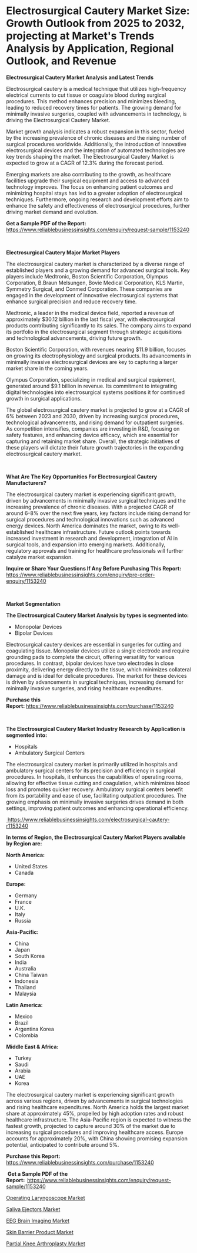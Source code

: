 <p><h1>Electrosurgical Cautery Market Size: Growth Outlook from 2025 to 2032, projecting at Market's Trends Analysis by Application, Regional Outlook, and Revenue</h1></p><p><strong>Electrosurgical Cautery Market Analysis and Latest Trends</strong></p>
<p><p>Electrosurgical cautery is a medical technique that utilizes high-frequency electrical currents to cut tissue or coagulate blood during surgical procedures. This method enhances precision and minimizes bleeding, leading to reduced recovery times for patients. The growing demand for minimally invasive surgeries, coupled with advancements in technology, is driving the Electrosurgical Cautery Market. </p><p>Market growth analysis indicates a robust expansion in this sector, fueled by the increasing prevalence of chronic diseases and the rising number of surgical procedures worldwide. Additionally, the introduction of innovative electrosurgical devices and the integration of automated technologies are key trends shaping the market. The Electrosurgical Cautery Market is expected to grow at a CAGR of 12.3% during the forecast period. </p><p>Emerging markets are also contributing to the growth, as healthcare facilities upgrade their surgical equipment and access to advanced technology improves. The focus on enhancing patient outcomes and minimizing hospital stays has led to a greater adoption of electrosurgical techniques. Furthermore, ongoing research and development efforts aim to enhance the safety and effectiveness of electrosurgical procedures, further driving market demand and evolution.</p></p>
<p><strong>Get a Sample PDF of the Report:&nbsp;</strong> <a href="https://www.reliablebusinessinsights.com/enquiry/request-sample/1153240?utm_campaign=96&utm_medium=2&utm_source=Github&utm_content=ia&utm_term=03032025&utm_id=electrosurgical-cautery">https://www.reliablebusinessinsights.com/enquiry/request-sample/1153240</a></p>
<p>&nbsp;</p>
<p><strong>Electrosurgical Cautery Major Market Players</strong></p>
<p><p>The electrosurgical cautery market is characterized by a diverse range of established players and a growing demand for advanced surgical tools. Key players include Medtronic, Boston Scientific Corporation, Olympus Corporation, B.Braun Melsungen, Bovie Medical Corporation, KLS Martin, Symmetry Surgical, and Conmed Corporation. These companies are engaged in the development of innovative electrosurgical systems that enhance surgical precision and reduce recovery time.</p><p>Medtronic, a leader in the medical device field, reported a revenue of approximately $30.12 billion in the last fiscal year, with electrosurgical products contributing significantly to its sales. The company aims to expand its portfolio in the electrosurgical segment through strategic acquisitions and technological advancements, driving future growth.</p><p>Boston Scientific Corporation, with revenues nearing $11.9 billion, focuses on growing its electrophysiology and surgical products. Its advancements in minimally invasive electrosurgical devices are key to capturing a larger market share in the coming years.</p><p>Olympus Corporation, specializing in medical and surgical equipment, generated around $9.1 billion in revenue. Its commitment to integrating digital technologies into electrosurgical systems positions it for continued growth in surgical applications.</p><p>The global electrosurgical cautery market is projected to grow at a CAGR of 6% between 2023 and 2030, driven by increasing surgical procedures, technological advancements, and rising demand for outpatient surgeries. As competition intensifies, companies are investing in R&D, focusing on safety features, and enhancing device efficacy, which are essential for capturing and retaining market share. Overall, the strategic initiatives of these players will dictate their future growth trajectories in the expanding electrosurgical cautery market.</p></p>
<p>&nbsp;</p>
<p><strong>What Are The Key Opportunities For Electrosurgical Cautery Manufacturers?</strong></p>
<p><p>The electrosurgical cautery market is experiencing significant growth, driven by advancements in minimally invasive surgical techniques and the increasing prevalence of chronic diseases. With a projected CAGR of around 6-8% over the next five years, key factors include rising demand for surgical procedures and technological innovations such as advanced energy devices. North America dominates the market, owing to its well-established healthcare infrastructure. Future outlook points towards increased investment in research and development, integration of AI in surgical tools, and expansion into emerging markets. Additionally, regulatory approvals and training for healthcare professionals will further catalyze market expansion.</p></p>
<p><strong>Inquire or Share Your Questions If Any Before Purchasing This Report:</strong> <a href="https://www.reliablebusinessinsights.com/enquiry/pre-order-enquiry/1153240?utm_campaign=96&utm_medium=2&utm_source=Github&utm_content=ia&utm_term=03032025&utm_id=electrosurgical-cautery">https://www.reliablebusinessinsights.com/enquiry/pre-order-enquiry/1153240</a></p>
<p>&nbsp;</p>
<p><strong>Market Segmentation</strong></p>
<p><strong>The Electrosurgical Cautery Market Analysis by types is segmented into:</strong></p>
<p><ul><li>Monopolar Devices</li><li>Bipolar Devices</li></ul></p>
<p><p>Electrosurgical cautery devices are essential in surgeries for cutting and coagulating tissue. Monopolar devices utilize a single electrode and require grounding pads to complete the circuit, offering versatility for various procedures. In contrast, bipolar devices have two electrodes in close proximity, delivering energy directly to the tissue, which minimizes collateral damage and is ideal for delicate procedures. The market for these devices is driven by advancements in surgical techniques, increasing demand for minimally invasive surgeries, and rising healthcare expenditures.</p></p>
<p><strong>Purchase this Report:&nbsp;</strong><a href="https://www.reliablebusinessinsights.com/purchase/1153240?utm_campaign=96&utm_medium=2&utm_source=Github&utm_content=ia&utm_term=03032025&utm_id=electrosurgical-cautery">https://www.reliablebusinessinsights.com/purchase/1153240</a></p>
<p>&nbsp;</p>
<p><strong>The Electrosurgical Cautery Market Industry Research by Application is segmented into:</strong></p>
<p><ul><li>Hospitals</li><li>Ambulatory Surgical Centers</li></ul></p>
<p><p>The electrosurgical cautery market is primarily utilized in hospitals and ambulatory surgical centers for its precision and efficiency in surgical procedures. In hospitals, it enhances the capabilities of operating rooms, allowing for effective tissue cutting and coagulation, which minimizes blood loss and promotes quicker recovery. Ambulatory surgical centers benefit from its portability and ease of use, facilitating outpatient procedures. The growing emphasis on minimally invasive surgeries drives demand in both settings, improving patient outcomes and enhancing operational efficiency.</p></p>
<p><a href="https://www.reliablebusinessinsights.com/electrosurgical-cautery-r1153240?utm_campaign=96&utm_medium=2&utm_source=Github&utm_content=ia&utm_term=03032025&utm_id=electrosurgical-cautery">&nbsp;https://www.reliablebusinessinsights.com/electrosurgical-cautery-r1153240</a></p>
<p><strong>In terms of Region, the Electrosurgical Cautery Market Players available by Region are:</strong></p>
<p>
    <p> <strong> North America: </strong>
        <ul>
            <li>United States</li>
            <li>Canada</li>
        </ul>
        </p> 
    <p> <strong> Europe: </strong>
        <ul>
            <li>Germany</li>
            <li>France</li>
            <li>U.K.</li>
            <li>Italy</li>
            <li>Russia</li>
        </ul>
        </p> 
    <p> <strong> Asia-Pacific: </strong>
        <ul>
            <li>China</li>
            <li>Japan</li>
            <li>South Korea</li>
            <li>India</li>
            <li>Australia</li>
            <li>China Taiwan</li>
            <li>Indonesia</li>
            <li>Thailand</li>
            <li>Malaysia</li>
        </ul>
        </p> 
    <p> <strong> Latin America: </strong>
        <ul>
            <li>Mexico</li>
            <li>Brazil</li>
            <li>Argentina Korea</li>
            <li>Colombia</li>
        </ul>
        </p> 
    <p> <strong> Middle East & Africa: </strong>
        <ul>
            <li>Turkey</li>
            <li>Saudi</li>
            <li>Arabia</li>
            <li>UAE</li>
            <li>Korea</li>
        </ul>
    </p>
    </p>
<p><p>The electrosurgical cautery market is experiencing significant growth across various regions, driven by advancements in surgical technologies and rising healthcare expenditures. North America holds the largest market share at approximately 45%, propelled by high adoption rates and robust healthcare infrastructure. The Asia-Pacific region is expected to witness the fastest growth, projected to capture around 30% of the market due to increasing surgical procedures and improving healthcare access. Europe accounts for approximately 20%, with China showing promising expansion potential, anticipated to contribute around 5%.</p></p>
<p><strong>Purchase this Report: </strong><a href="https://www.reliablebusinessinsights.com/purchase/1153240?utm_campaign=96&utm_medium=2&utm_source=Github&utm_content=ia&utm_term=03032025&utm_id=electrosurgical-cautery">https://www.reliablebusinessinsights.com/purchase/1153240</a></p>
<p>&nbsp;<strong>Get a Sample PDF of the Report:&nbsp;&nbsp;</strong><a href="https://www.reliablebusinessinsights.com/enquiry/request-sample/1153240?utm_campaign=96&utm_medium=2&utm_source=Github&utm_content=ia&utm_term=03032025&utm_id=electrosurgical-cautery">https://www.reliablebusinessinsights.com/enquiry/request-sample/1153240</a></p>
<p><strong></strong></p>
<p><p><a href="https://github.com/vsiljgestel/Market-Research-Report-List-1/blob/main/operating-laryngoscope-market.md?utm_campaign=96&utm_medium=2&utm_source=Github&utm_content=ia&utm_term=03032025&utm_id=electrosurgical-cautery">Operating Laryngoscope Market</a></p><p><a href="https://github.com/boudykodumi/Market-Research-Report-List-1/blob/main/saliva-ejectors-market.md?utm_campaign=96&utm_medium=2&utm_source=Github&utm_content=ia&utm_term=03032025&utm_id=electrosurgical-cautery">Saliva Ejectors Market</a></p><p><a href="https://github.com/ummulmzu/Market-Research-Report-List-1/blob/main/eeg-brain-imaging-market.md?utm_campaign=96&utm_medium=2&utm_source=Github&utm_content=ia&utm_term=03032025&utm_id=electrosurgical-cautery">EEG Brain Imaging Market</a></p><p><a href="https://github.com/aiamekar/Market-Research-Report-List-1/blob/main/skin-barrier-product-market.md?utm_campaign=96&utm_medium=2&utm_source=Github&utm_content=ia&utm_term=03032025&utm_id=electrosurgical-cautery">Skin Barrier Product Market</a></p><p><a href="https://github.com/nwokechock6s/Market-Research-Report-List-1/blob/main/partial-knee-arthroplasty-market.md?utm_campaign=96&utm_medium=2&utm_source=Github&utm_content=ia&utm_term=03032025&utm_id=electrosurgical-cautery">Partial Knee Arthroplasty Market</a></p></p>